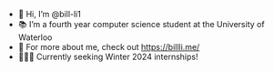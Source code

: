 - 👋 Hi, I’m @bill-li1
- 📚 I’m a fourth year computer science student at the University of Waterloo
- 👀 For more about me, check out https://billli.me/
- 👨🏻‍💻 Currently seeking Winter 2024 internships!

<!---
bill-li1/bill-li1 is a ✨ special ✨ repository because its `README.md` (this file) appears on your GitHub profile.
You can click the Preview link to take a look at your changes.
--->

